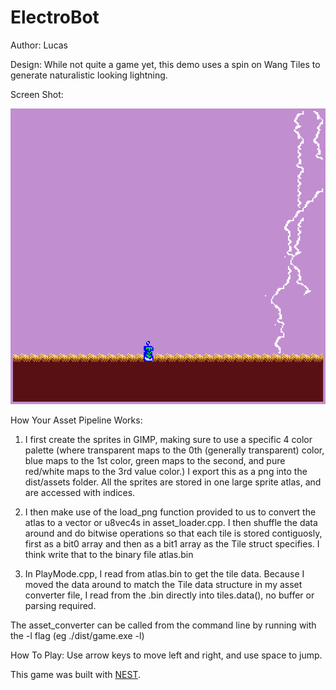 # ElectroBot

Author: Lucas

Design: While not quite a game yet, this demo uses a spin on Wang Tiles to generate 
naturalistic looking lightning.

Screen Shot:

![Screen Shot](screenshot.png)

How Your Asset Pipeline Works:

1. I first create the sprites in GIMP, making sure to use a specific 4 color palette
(where transparent maps to the 0th (generally transparent) color, blue maps to the 1st color, 
green maps to the second, and pure red/white maps to the 3rd value color.)
I export this as a png into the dist/assets folder. All the sprites are stored in
one large sprite atlas, and are accessed with indices.

2. I then make use of the load_png function provided to us to convert the atlas
to a vector or u8vec4s in asset_loader.cpp. I then shuffle the data around and do bitwise operations so
that each tile is stored contiguosly, first as a bit0 array and then as a bit1 array as
the Tile struct specifies. I think write that to the binary file atlas.bin

3. In PlayMode.cpp, I read from atlas.bin to get the tile data. Because I moved 
the data around to match the Tile data structure in my asset converter file, 
I read from the .bin directly into tiles.data(), no buffer or parsing required.

The asset_converter can be called from the command line by running with the -l
flag (eg ./dist/game.exe -l)

How To Play:
Use arrow keys to move left and right, and use space to jump.

This game was built with [NEST](NEST.md).


